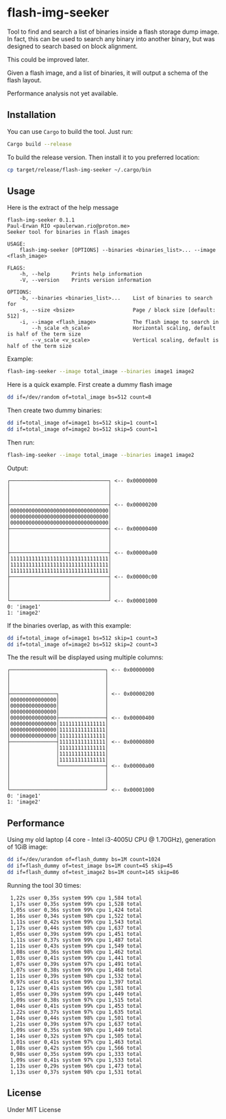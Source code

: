 # flash-img-seeker

Tool to find and search a list of binaries inside a flash storage dump image. In
fact, this can be used to search any binary into another binary, but was
designed to search based on block alignment.

This could be improved later.

Given a flash image, and a list of binaries, it will output a schema of the
flash layout.

Performance analysis not yet available.

## Installation

You can use `Cargo` to build the tool. Just run:
```sh
Cargo build --release
```
To build the release version. Then install it to you preferred location:
```sh
cp target/release/flash-img-seeker ~/.cargo/bin
```

## Usage

Here is the extract of the help message
```
flash-img-seeker 0.1.1
Paul-Erwan RIO <paulerwan.rio@proton.me>
Seeker tool for binaries in flash images

USAGE:
    flash-img-seeker [OPTIONS] --binaries <binaries_list>... --image <flash_image>

FLAGS:
    -h, --help       Prints help information
    -V, --version    Prints version information

OPTIONS:
    -b, --binaries <binaries_list>...    List of binaries to search for
    -s, --size <bsize>                   Page / block size [default: 512]
    -i, --image <flash_image>            The flash image to search in
        --h_scale <h_scale>              Horizontal scaling, default is half of the term size
        --v_scale <v_scale>              Vertical scaling, default is half of the term size
```

Example:
```sh
flash-img-seeker --image total_image --binaries image1 image2
```

Here is a quick example. First create a dummy flash image
```sh
dd if=/dev/random of=total_image bs=512 count=8
```
Then create two dummy binaries:
```sh
dd if=total_image of=image1 bs=512 skip=1 count=1
dd if=total_image of=image2 bs=512 skip=5 count=1
```
Then run:
```sh
flash-img-seeker --image total_image --binaries image1 image2
```

Output:
```
┌────────────────────────────────┐ <-- 0x00000000
│                                │
│                                │
│                                │
├────────────────────────────────┤ <-- 0x00000200
│00000000000000000000000000000000│
│00000000000000000000000000000000│
│00000000000000000000000000000000│
├────────────────────────────────┤ <-- 0x00000400
│                                │
│                                │
│                                │
├────────────────────────────────┤ <-- 0x00000a00
│11111111111111111111111111111111│
│11111111111111111111111111111111│
│11111111111111111111111111111111│
├────────────────────────────────┤ <-- 0x00000c00
│                                │
│                                │
│                                │
└────────────────────────────────┘ <-- 0x00001000
0: 'image1'
1: 'image2'
```

If the binaries overlap, as with this example:
```sh
dd if=total_image of=image1 bs=512 skip=1 count=3
dd if=total_image of=image2 bs=512 skip=2 count=3
```

The the result will be displayed using multiple columns:
```
┌───────────────────────────────┐ <-- 0x00000000
│                               │
│                               │
│                               │
├───────────────┐               │ <-- 0x00000200
│000000000000000│               │
│000000000000000│               │
│000000000000000│               │
│000000000000000├───────────────┤ <-- 0x00000400
│000000000000000│111111111111111│
│000000000000000│111111111111111│
│000000000000000│111111111111111│
├───────────────┤111111111111111│ <-- 0x00000800
│               │111111111111111│
│               │111111111111111│
│               │111111111111111│
│               └───────────────┤ <-- 0x00000a00
│                               │
│                               │
│                               │
└───────────────────────────────┘ <-- 0x00001000
0: 'image1'
1: 'image2'
```

## Performance

Using my old laptop (4 core - Intel i3-4005U CPU @ 1.70GHz), generation of 1GiB
image:
```sh
dd if=/dev/urandom of=flash_dummy bs=1M count=1024
dd if=flash_dummy of=test_image bs=1M count=45 skip=45
dd if=flash_dummy of=test_image2 bs=1M count=145 skip=86
```
Running the tool 30 times:
```
 1,22s user 0,35s system 99% cpu 1,584 total
 1,17s user 0,35s system 99% cpu 1,528 total
 1,05s user 0,36s system 99% cpu 1,424 total
 1,16s user 0,34s system 98% cpu 1,522 total
 1,11s user 0,42s system 99% cpu 1,543 total
 1,17s user 0,44s system 98% cpu 1,637 total
 1,05s user 0,39s system 99% cpu 1,451 total
 1,11s user 0,37s system 99% cpu 1,487 total
 1,11s user 0,43s system 99% cpu 1,549 total
 1,08s user 0,36s system 98% cpu 1,462 total
 1,03s user 0,41s system 99% cpu 1,441 total
 1,07s user 0,39s system 97% cpu 1,491 total
 1,07s user 0,38s system 99% cpu 1,468 total
 1,11s user 0,39s system 98% cpu 1,532 total
 0,97s user 0,41s system 99% cpu 1,397 total
 1,12s user 0,41s system 96% cpu 1,581 total
 1,05s user 0,39s system 99% cpu 1,449 total
 1,09s user 0,38s system 97% cpu 1,515 total
 1,04s user 0,41s system 99% cpu 1,453 total
 1,22s user 0,37s system 97% cpu 1,635 total
 1,04s user 0,44s system 98% cpu 1,501 total
 1,21s user 0,39s system 97% cpu 1,637 total
 1,09s user 0,35s system 98% cpu 1,449 total
 1,14s user 0,32s system 97% cpu 1,505 total
 1,01s user 0,41s system 97% cpu 1,463 total
 1,08s user 0,42s system 95% cpu 1,566 total
 0,98s user 0,35s system 99% cpu 1,333 total
 1,09s user 0,41s system 97% cpu 1,533 total
 1,13s user 0,29s system 96% cpu 1,473 total
 1,13s user 0,37s system 98% cpu 1,531 total
```


## License

Under MIT License
